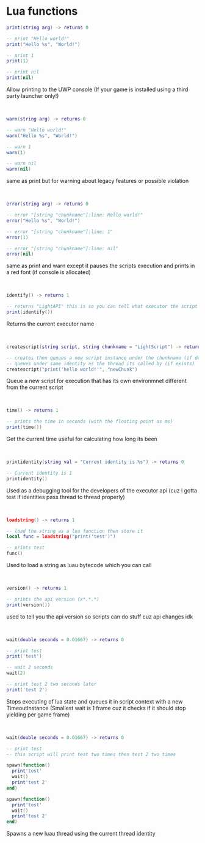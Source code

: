 # Lua functions

```lua
print(string arg) -> returns 0
```
```lua
-- print "Hello world!"
print("Hello %s", "World!")

-- print 1
print(1)

-- print nil
print(nil)
```
Allow printing to the UWP console (If your game is installed using a third party launcher only!)

<br/>

```lua
warn(string arg) -> returns 0
```
```lua
-- warn "Hello world!"
warn("Hello %s", "World!")

-- warn 1
warn(1)

-- warn nil
warn(nil)
```
same as print but for warning about legacy features or possible violation

<br/>

```lua
error(string arg) -> returns 0
```
```lua
-- error "[string "chunkname"]:line: Hello world!"
error("Hello %s", "World!")

-- error "[string "chunkname"]:line: 1"
error(1)

-- error "[string "chunkname"]:line: nil"
error(nil)
```
same as print and warn except it pauses the scripts execution and prints in a red font (if console is allocated)

<br/>

```lua
identify() -> returns 1
```
```lua
-- returns "LightAPI" this is so you can tell what executor the script is being run on
print(identify())
```
Returns the current executor name

<br/>

```lua
createscript(string script, string chunkname = "LightScript") -> returns 0
```
```lua
-- creates then queues a new script instance under the chunkname (if defined else "LightScript")
-- queues under same identity as the thread its called by (if exists)
createscript("print('hello world!'", "newChunk")
```
Queue a new script for execution that has its own environmnet different from the current script

<br/>

```lua
time() -> returns 1
```
```lua
-- prints the time in seconds (with the floating point as ms)
print(time())
```
Get the current time useful for calculating how long its been

<br/>

```lua
printidentity(string val = "Current identity is %s") -> returns 0
```
```lua
-- Current identity is 1
printidentity()
```
Used as a debugging tool for the developers of the executor api (cuz i gotta test if identities pass thread to thread properly)

<br/>

```lua
loadstring() -> returns 1
```
```lua
-- load the string as a lua function then store it
local func = loadstring("print('test')")

-- prints test
func()
```
Used to load a string as luau bytecode which you can call

<br/>

```lua
version() -> returns 1
```
```lua
-- prints the api version (x*.*.*)
print(version())
```
used to tell you the api version so scripts can do stuff cuz api changes idk

<br/>

```lua
wait(double seconds = 0.01667) -> returns 0
```
```lua
-- print test
print('test')

-- wait 2 seconds
wait(2)

-- print test 2 two seconds later
print('test 2')
```
Stops executing of lua state and queues it in script context with a new TimeoutInstance (Smallest wait is 1 frame cuz it checks if it should stop yielding per game frame)

<br/>

```lua
wait(double seconds = 0.01667) -> returns 0
```
```lua
-- print test
-- this script will print test two times then test 2 two times

spawn(function()
  print'test'
  wait()
  print'test 2'
end)

spawn(function()
  print'test'
  wait()
  print'test 2'
end)
```
Spawns a new luau thread using the current thread identity

<br/>
